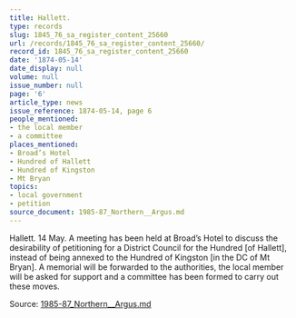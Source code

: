 ```yaml
---
title: Hallett.
type: records
slug: 1845_76_sa_register_content_25660
url: /records/1845_76_sa_register_content_25660/
record_id: 1845_76_sa_register_content_25660
date: '1874-05-14'
date_display: null
volume: null
issue_number: null
page: '6'
article_type: news
issue_reference: 1874-05-14, page 6
people_mentioned:
- the local member
- a committee
places_mentioned:
- Broad’s Hotel
- Hundred of Hallett
- Hundred of Kingston
- Mt Bryan
topics:
- local government
- petition
source_document: 1985-87_Northern__Argus.md
---
```


Hallett.  14 May.  A meeting has been held at Broad’s Hotel to discuss the desirability of petitioning for a District Council for the Hundred [of Hallett], instead of being annexed to the Hundred of Kingston [in the DC of Mt Bryan].  A memorial will be forwarded to the authorities, the local member will be asked for support and a committee has been formed to carry out these moves.

Source: [1985-87_Northern__Argus.md](/downloads/markdown/1985-87_Northern__Argus.md)
